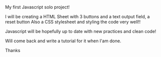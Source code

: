 My first Javascript solo project!

I will be creating a HTML Sheet with 3 buttons and a text output field, a reset button
Also a CSS stylesheet and styling the code very well!!

Javascript will be hopefully up to date with new practices and clean code!

Will come back and write a tutorial for it when I'am done.

Thanks